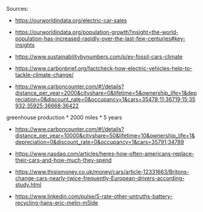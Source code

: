 Sources:
 - https://ourworldindata.org/electric-car-sales
 - https://ourworldindata.org/population-growth?insight=the-world-population-has-increased-rapidly-over-the-last-few-centuries#key-insights

 - https://www.sustainabilitybynumbers.com/p/ev-fossil-cars-climate
 - https://www.carbonbrief.org/factcheck-how-electric-vehicles-help-to-tackle-climate-change/
 - https://www.carboncounter.com/#!/details?distance_per_year=2000&cityshare=0&lifetime=5&ownership_life=1&depreciation=0&discount_rate=0&occupancy=1&cars=35478;11;36719;15;35932;35925;36668;36422

 greenhouse production * 2000 miles * 5 years

  - https://www.carboncounter.com/#!/details?distance_per_year=10000&cityshare=50&lifetime=10&ownership_life=1&depreciation=0&discount_rate=0&occupancy=1&cars=35791;34789


 - https://www.nasdaq.com/articles/heres-how-often-americans-replace-their-cars-and-how-much-they-spend
 - https://www.thisismoney.co.uk/money/cars/article-12331663/Britons-change-cars-nearly-twice-frequently-European-drivers-according-study.html

 - https://www.linkedin.com/pulse/5-rate-other-untruths-battery-recycling-hans-eric-melin-m5lde